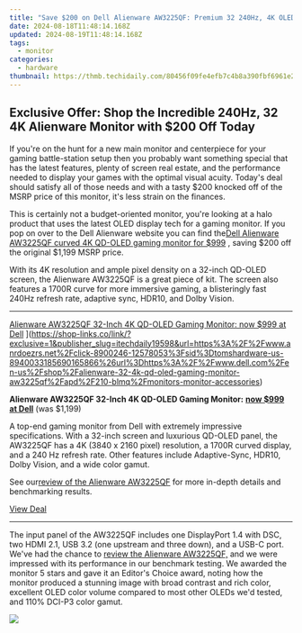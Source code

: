 ```yaml
---
title: "Save $200 on Dell Alienware AW3225QF: Premium 32 240Hz, 4K OLED Gamer's Dream Display"
date: 2024-08-18T11:48:14.168Z
updated: 2024-08-19T11:48:14.168Z
tags:
  - monitor
categories:
  - hardware
thumbnail: https://thmb.techidaily.com/80456f09fe4efb7c4b8a390fbf6961e252df6f4afa54102d41b41a895101e337.jpg
---
```


## Exclusive Offer: Shop the Incredible 240Hz, 32 4K Alienware Monitor with $200 Off Today

If you're on the hunt for a new main monitor and centerpiece for your gaming battle-station setup then you probably want something special that has the latest features, plenty of screen real estate, and the performance needed to display your games with the optimal visual acuity. Today's deal should satisfy all of those needs and with a tasty $200 knocked off of the MSRP price of this monitor, it's less strain on the finances.

 This is certainly not a budget-oriented monitor, you're looking at a halo product that uses the latest OLED display tech for a gaming monitor. If you pop on over to the Dell Alienware website you can find the[Dell Alienware AW3225QF curved 4K QD-OLED gaming monitor for $999](https://shop-links.co/link/?exclusive=1&publisher_slug=itechdaily19598&url=https%3A%2F%2Fwww.anrdoezrs.net%2Fclick-8900246-12578053%3Fsid%3Dtomshardware-us-5645509281604191813%26url%3Dhttps%3A%2F%2Fwww.dell.com%2Fen-us%2Fshop%2Falienware-32-4k-qd-oled-gaming-monitor-aw3225qf%2Fapd%2F210-blmq%2Fmonitors-monitor-accessories) , saving $200 off the original $1,199 MSRP price.

 With its 4K resolution and ample pixel density on a 32-inch QD-OLED screen, the Alienware AW3225QF is a great piece of kit. The screen also features a 1700R curve for more immersive gaming, a blisteringly fast 240Hz refresh rate, adaptive sync, HDR10, and Dolby Vision.

---

[Alienware AW3225QF 32-Inch 4K QD-OLED Gaming Monitor: now $999 at Dell](https://cdn.mos.cms.futurecdn.net/JUC8yGX97YRdmDxnspnA49-200-100.png "Alienware AW3225QF 32-Inch 4K QD-OLED Gaming Monitor: now $999 at Dell") ](https://shop-links.co/link/?exclusive=1&publisher_slug=itechdaily19598&url=https%3A%2F%2Fwww.anrdoezrs.net%2Fclick-8900246-12578053%3Fsid%3Dtomshardware-us-8940033185690165866%26url%3Dhttps%3A%2F%2Fwww.dell.com%2Fen-us%2Fshop%2Falienware-32-4k-qd-oled-gaming-monitor-aw3225qf%2Fapd%2F210-blmq%2Fmonitors-monitor-accessories)

 **Alienware AW3225QF 32-Inch 4K QD-OLED Gaming Monitor:** [**now $999 at Dell**](https://shop-links.co/link/?exclusive=1&publisher_slug=itechdaily19598&url=https%3A%2F%2Fwww.anrdoezrs.net%2Fclick-8900246-12578053%3Fsid%3Dtomshardware-us-1237460248769174037%26url%3Dhttps%3A%2F%2Fwww.dell.com%2Fen-us%2Fshop%2Falienware-32-4k-qd-oled-gaming-monitor-aw3225qf%2Fapd%2F210-blmq%2Fmonitors-monitor-accessories) (was $1,199)  
  
 A top-end gaming monitor from Dell with extremely impressive specifications. With a 32-inch screen and luxurious QD-OLED panel, the AW3225QF has a 4K (3840 x 2160 pixel) resolution, a 1700R curved display, and a 240 Hz refresh rate. Other features include Adaptive-Sync, HDR10, Dolby Vision, and a wide color gamut.

 See our[review of the Alienware AW3225QF](https://tools.techidaily.com) for more in-depth details and benchmarking results.

[View Deal](https://shop-links.co/link/?exclusive=1&publisher_slug=itechdaily19598&url=https%3A%2F%2Fwww.anrdoezrs.net%2Fclick-8900246-12578053%3Fsid%3Dtomshardware-us-8940033185690165866%26url%3Dhttps%3A%2F%2Fwww.dell.com%2Fen-us%2Fshop%2Falienware-32-4k-qd-oled-gaming-monitor-aw3225qf%2Fapd%2F210-blmq%2Fmonitors-monitor-accessories)

---

 The input panel of the AW3225QF includes one DisplayPort 1.4 with DSC, two HDMI 2.1, USB 3.2 (one upstream and three down), and a USB-C port. We've had the chance to [review the Alienware AW3225QF,](https://tools.techidaily.com) and we were impressed with its performance in our benchmark testing. We awarded the monitor 5 stars and gave it an Editor's Choice award, noting how the monitor produced a stunning image with broad contrast and rich color, excellent OLED color volume compared to most other OLEDs we'd tested, and 110% DCI-P3 color gamut.

<ins class="adsbygoogle"
     style="display:block"
     data-ad-format="autorelaxed"
     data-ad-client="ca-pub-7571918770474297"
     data-ad-slot="1223367746"></ins>



<ins class="adsbygoogle"
     style="display:block"
     data-ad-client="ca-pub-7571918770474297"
     data-ad-slot="8358498916"
     data-ad-format="auto"
     data-full-width-responsive="true"></ins>



<!-- affiliate ads begin -->
<a href="https://store.nero.com/order/checkout.php?PRODS=42296740&QTY=1&AFFILIATE=108875&CART=1"><img src="https://www.nero.com/nero-com-wAssets/img/banners/2023/biu/Nero_BackItUp_Screen_2.webp" border="0"></a>
<!-- affiliate ads end -->